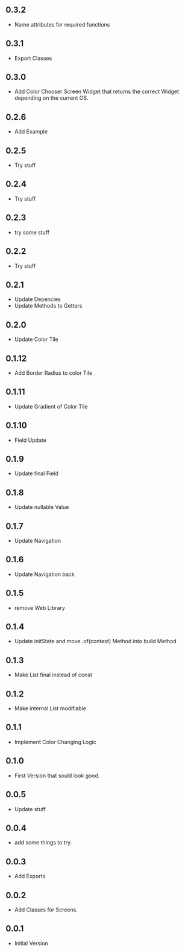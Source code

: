 ## 0.3.2

* Name attributes for required functions


## 0.3.1

* Export Classes


## 0.3.0

* Add Color Chooser Screen Widget that returns the correct Widget depending on the current OS.


## 0.2.6

* Add Example


## 0.2.5

* Try stuff


## 0.2.4

* Try stuff


## 0.2.3

* try some stuff


## 0.2.2

* Try stuff


## 0.2.1

* Update Depencies
* Update Methods to Getters


## 0.2.0

* Update Color Tile


## 0.1.12

* Add Border Radius to color Tile


## 0.1.11

* Update Gradient of Color Tile


## 0.1.10

* Field Update


## 0.1.9

* Update final Field


## 0.1.8

* Update nullable Value


## 0.1.7

* Update Navigation


## 0.1.6

* Update Navigation back


## 0.1.5

* remove Web Library


## 0.1.4

* Update initState and move .of(context) Method into build Method


## 0.1.3

* Make List final instead of const


## 0.1.2

* Make internal List modifiable


## 0.1.1

* Implement Color Changing Logic


## 0.1.0

* First Version that sould look good.


## 0.0.5

* Update stuff


## 0.0.4

* add some things to try.


## 0.0.3

* Add Exports


## 0.0.2

* Add Classes for Screens.


## 0.0.1

* Initial Version